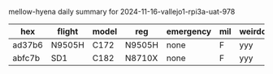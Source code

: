 mellow-hyena daily summary for 2024-11-16-vallejo1-rpi3a-uat-978

|hex|flight|model|reg|emergency|mil|weirdo|
|--|--|--|--|--|--|--|
|ad37b6|N9505H|C172|N9505H|none|F|yyy|
|abfc7b|SD1|C182|N8710X|none|F|yyy|
